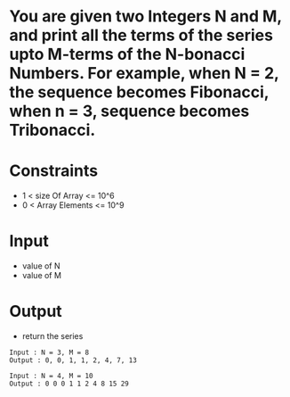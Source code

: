 # You are given two Integers N and M, and print all the terms of the series upto M-terms of the N-bonacci Numbers. For example, when N = 2, the sequence becomes Fibonacci, when n = 3, sequence becomes Tribonacci.

# Constraints

- 1 < size Of Array <= 10^6
- 0 < Array Elements <= 10^9

# Input

- value of N
- value of M

# Output

- return the series

```
Input : N = 3, M = 8
Output : 0, 0, 1, 1, 2, 4, 7, 13

Input : N = 4, M = 10
Output : 0 0 0 1 1 2 4 8 15 29

 ```
